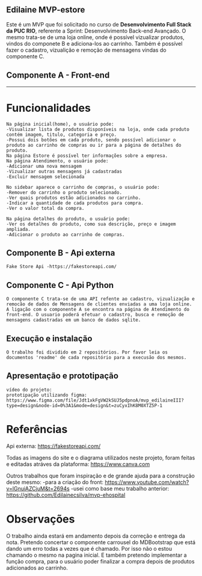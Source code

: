 ## Edilaine MVP-estore

Este é um MVP que foi solicitado no curso de **Desenvolvimento Full Stack da PUC RIO**, referente a Sprint: Desenvolvimento Back-end Avançado.
O mesmo trata-se de uma loja online, onde é possível vizualizar produtos, vindos do componete B e adiciona-los ao carrinho. Também é possível fazer o cadastro, vizualição e remoção de mensagens vindas do componente C.

## Componente A - Front-end

 ---
 # Funcionalidades
    Na página inicial(home), o usuário pode:
    -Visualizar lista de produtos disponíveis na loja, onde cada produto contém imagem, titulo, categoria e preço.
    -Possui dois botões em cada produto, sendo possível adicionar o produto ao carrinho de compras ou ir para a página de detalhes do produto.
    Na página Estore é possível ter informações sobre a empresa.
    Na página Atendimento, o usuário pode:
    -Adicionar uma nova mensagem
    -Vizualizar outras mensagens já cadastradas
    -Excluir mensagem selecionada

    No sidebar aparece o carrinho de compras, o usuário pode:
    -Remover do carrinho o produto selecionado.
    -Ver quais produtos estão adicionados no carrinho.
    -Indicar a quantidade de cada produtos para compra.
    -Ver o valor total da compra.

    Na página detalhes do produto, o usuário pode:
    -Ver os detalhes do produto, como sua descrição, preço e imagem ampliada.
    -Adicionar o produto ao carrinho de compras.


## Componente B - Api externa
    Fake Store Api -https://fakestoreapi.com/


## Componente C - Api Python

    O componente C trata-se de uma API refente ao cadastro, vizualização e remocão de dados de Mensagens de clientes enviadas a uma loja online.
    A ligação com o componente A se encontra na página de Atendimento do front-end. O usuario poderá efetuar o cadastro, busca e remoção de mensagens cadastradas em um banco de dados sqlite. 


## Execução e instalação
    O trabalho foi dividido em 2 repositórios. Por favor leia os documentos 'readme' de cada repositório para a execusão dos mesmos.

## Apresentação e prototipação
    vídeo do projeto:
    prototipação utilizando figma: https://www.figma.com/file/Jdt1xkFgVW2kSUJ5pdpnoA/mvp_edilaineIII?type=design&node-id=0%3A1&mode=design&t=zuCyxIhK8M0XTZ5P-1

# Referências
Api externa: https://fakestoreapi.com/

Todas as imagens do site e o diagrama utilizados neste projeto, foram feitas e editadas atráves da plataforma: https://www.canva.com

Outros trabalhos que foram inspiração e de grande ajuda para a construção deste mesmo:
-para a criação do front: https://www.youtube.com/watch?v=lGnuiAZCjuM&t=2694s
-usei como base meu trabalho anterior: https://github.com/Edilainecsilva/mvp-ehospital

# Observações
O trabalho ainda estará em andamento depois da correção e entrega da nota. Pretendo concertar o componente carrousel do MDBootstrap que está dando um erro todas a vezes que é chamado. Por isso não o estou chamando o mesmo na pagina inicial. E também pretendo implementar a função compra, para o usuário poder finalizar a compra depois de produtos adicionados ao carrinho.

